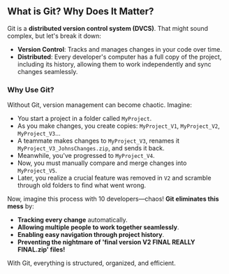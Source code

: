 ## What is Git? Why Does It Matter?

Git is a **distributed version control system (DVCS)**. That might sound complex, but let's break it down:

- **Version Control**: Tracks and manages changes in your code over time.
- **Distributed**: Every developer's computer has a full copy of the project, including its history, allowing them to work independently and sync changes seamlessly.

### Why Use Git?

Without Git, version management can become chaotic. Imagine:

- You start a project in a folder called `MyProject`.
- As you make changes, you create copies: `MyProject_V1`, `MyProject_V2`, `MyProject_V3`...
- A teammate makes changes to `MyProject_V3`, renames it `MyProject_V3_JohnsChanges.zip`, and sends it back.
- Meanwhile, you've progressed to `MyProject_V4`.
- Now, you must manually compare and merge changes into `MyProject_V5`.
- Later, you realize a crucial feature was removed in `V2` and scramble through old folders to find what went wrong.

Now, imagine this process with 10 developers—chaos! **Git eliminates this mess** by:

- **Tracking every change** automatically.
- **Allowing multiple people to work together seamlessly**.
- **Enabling easy navigation through project history**.
- **Preventing the nightmare of 'final version V2 FINAL REALLY FINAL.zip' files!**

With Git, everything is structured, organized, and efficient.
